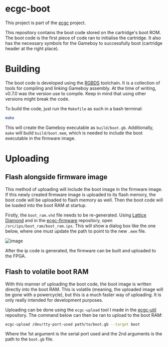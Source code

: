 # ecgc-boot

This project is part of the [ecgc](https://efacdev.nl/pages/project/?name=ecgc)
project.

This repository contains the boot code stored on the cartridge's boot ROM.
The boot code is the first piece of code ran to initialise the cartridge.
It also has the necessary symbols for the Gameboy to successfully boot
(cartridge header at the right place).

# Building

The boot code is developed using the [RGBDS](https://rgbds.gbdev.io/) toolchain.
It is a collection of tools for compiling and linking Gameboy assembly.
At the time of writing, v0.7.0 was the version use to compile.
Keep in mind that using other versions might break the code.

To build the code, just run the `Makefile` as such in a bash terminal:

```bash
make
```

This will create the Gameboy executable as `build/boot.gb`.
Additionally, `make` will build `build/boot.mem`,
which is needed to include the boot executable in the firmware image.

# Uploading

## Flash alongside firmware image

This method of uploading will include the boot image in the firmware image.
If this newly created firmware image is uploaded to its flash memory,
the boot code will be uploaded to flash memory as well.
Then the boot code will be loaded into the boot RAM at startup.

Firstly, the `boot_ram.vhd` file needs to be re-generated.
Using [Lattice Diamond](https://www.latticesemi.com/latticediamond)
and in the [ecgc-firmware](https://github.com/elialm/ecgc-firmware) repository,
open `/src/ips/boot_ram/boot_ram.ipx`.
This will show a dialog box like the one below,
where one must update the path to point to the new `.mem` file.

![image](https://user-images.githubusercontent.com/43206514/217513135-92f77f94-db69-4eff-919e-143572e82703.png)

After the ip code is generated,
the firmware can be built and uploaded to the FPGA.

## Flash to volatile boot RAM

With this manner of uploading the boot code,
the boot image is written directly into the boot RAM.
This is volatile (meaning, the uploaded image will be gone with a powercycle),
but this is a much faster way of uploading.
It is only really intended for development purposes.

Uploading can be done using the `ecgc-upload` tool I made in the
[ecgc-util](https://github.com/elialm/ecgc-util) repository.
The command below can then be ran to upload to the boot RAM:

```bash
ecgc-upload /dev/tty-port-used path/to/boot.gb --target boot
```

Where the 1st argument is the serial port used
and the 2nd arguments is the path to the `boot.gb` file.
